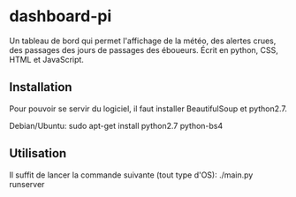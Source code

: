 dashboard-pi
============

Un tableau de bord qui permet l'affichage de la météo, des alertes crues, des passages des jours de passages des éboueurs.
Écrit en python, CSS, HTML et JavaScript.

## Installation

Pour pouvoir se servir du logiciel, il faut installer BeautifulSoup et python2.7.

Debian/Ubuntu:
    sudo apt-get install python2.7 python-bs4


## Utilisation
Il suffit de lancer la commande suivante (tout type d'OS):
    ./main.py runserver